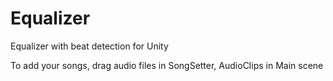 # Equalizer
Equalizer with beat detection for Unity

To add your songs, drag audio files in SongSetter, AudioClips in Main scene
